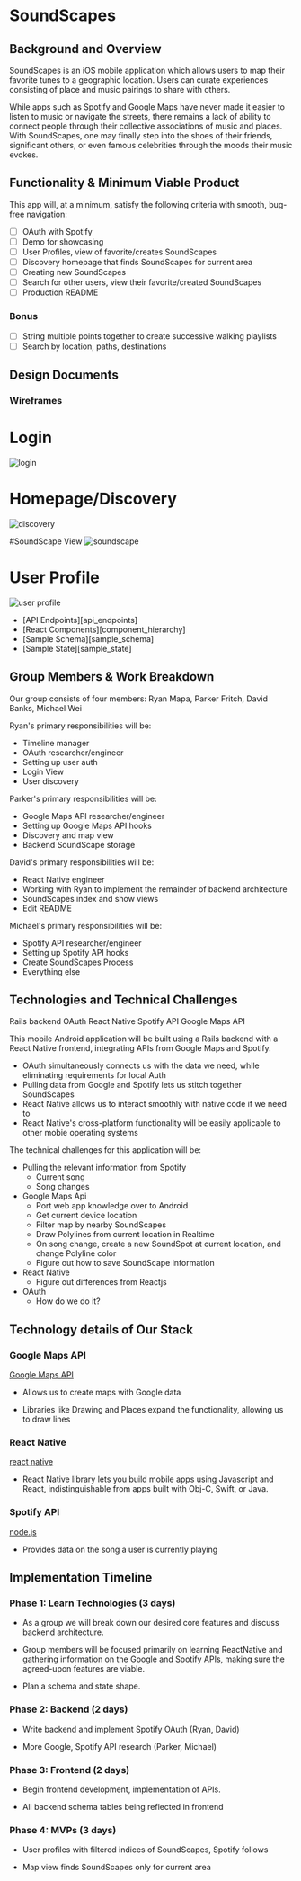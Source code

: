 # SoundScapes

## Background and Overview

SoundScapes is an iOS mobile application which allows users to map their
favorite tunes to a geographic location. Users can curate experiences
consisting of place and music pairings to share with others.

While apps such as Spotify and Google Maps have never made it easier to
listen to music or navigate the streets, there remains a lack of ability
to connect people through their collective associations of music and
places. With SoundScapes, one may finally step into the shoes of their
friends, significant others, or even famous celebrities through the
moods their music evokes.

## Functionality & Minimum Viable Product

This app will, at a minimum, satisfy the following criteria with smooth, bug-free navigation:

- [ ] OAuth with Spotify
- [ ] Demo for showcasing
- [ ] User Profiles, view of favorite/creates SoundScapes
- [ ] Discovery homepage that finds SoundScapes for current area
- [ ] Creating new SoundScapes
- [ ] Search for other users, view their favorite/created SoundScapes
- [ ] Production README

### Bonus

- [ ] String multiple points together to create successive walking playlists
- [ ] Search by location, paths, destinations

## Design Documents

### Wireframes

# Login
![login](./wireframes/Login.png)

# Homepage/Discovery
![discovery](./wireframes/Discovery.png)

#SoundScape View
![soundscape](./wireframes/SoundscapeView.png)

# User Profile
![user profile](./wireframes/HomepageProfile.png)



* [API Endpoints][api_endpoints]
* [React Components][component_hierarchy]
* [Sample Schema][sample_schema]
* [Sample State][sample_state]


## Group Members & Work Breakdown

Our group consists of four members: Ryan Mapa, Parker Fritch, David Banks, Michael Wei

Ryan's primary responsibilities will be:
* Timeline manager
* OAuth researcher/engineer
* Setting up user auth
* Login View
* User discovery

Parker's primary responsibilities will be:
* Google Maps API researcher/engineer
* Setting up Google Maps API hooks
* Discovery and map view
* Backend SoundScape storage

David's primary responsibilities will be:
* React Native engineer
* Working with Ryan to implement the remainder of backend architecture
* SoundScapes index and show views
* Edit README

Michael's primary responsibilities will be:
* Spotify API researcher/engineer
* Setting up Spotify API hooks
* Create SoundScapes Process
* Everything else

## Technologies and Technical Challenges

Rails backend
OAuth
React Native
Spotify API
Google Maps API

This mobile Android application will be built using a Rails backend with a React Native frontend, integrating APIs from Google Maps and Spotify.
+ OAuth simultaneously connects us with the data we need, while eliminating requirements for local Auth
+ Pulling data from Google and Spotify lets us stitch together SoundScapes
+ React Native allows us to interact smoothly with native code if we need to
+ React Native's cross-platform functionality will be easily applicable to other mobie operating systems

The technical challenges for this application will be:

+ Pulling the relevant information from Spotify
  + Current song
  + Song changes
+ Google Maps Api
  + Port web app knowledge over to Android
  + Get current device location
  + Filter map by nearby SoundScapes
  + Draw Polylines from current location in Realtime
  + On song change, create a new SoundSpot at current location, and change Polyline color
  + Figure out how to save SoundScape information
+ React Native
  + Figure out differences from Reactjs
+ OAuth
  + How do we do it?


## Technology details of Our Stack


### Google Maps API
[Google Maps API](https://developers.google.com/maps/documentation/android-api/start)

+ Allows us to create maps with Google data

+ Libraries like Drawing and Places expand the functionality, allowing us to draw lines

### React Native
[react native](https://github.com/facebook/react-native)
+ React Native library lets you build mobile apps using Javascript and React, indistinguishable from apps built with Obj-C, Swift, or Java.

### Spotify API

[node.js](https://github.com/nodejs/node)
+ Provides data on the song a user is currently playing



## Implementation Timeline

### Phase 1: Learn Technologies (3 days)

+ As a group we will break down our desired core features and discuss
backend architecture.

+ Group members will be focused primarily on learning ReactNative and
gathering information on the Google and Spotify APIs, making sure the
agreed-upon features are viable.

+ Plan a schema and state shape.

### Phase 2: Backend (2 days)

+ Write backend and implement Spotify OAuth (Ryan, David)

+ More Google, Spotify API research (Parker, Michael)

### Phase 3: Frontend (2 days)

+ Begin frontend development, implementation of APIs.

+ All backend schema tables being reflected in frontend

### Phase 4: MVPs (3 days)

+ User profiles with filtered indices of SoundScapes, Spotify follows

+ Map view finds SoundScapes only for current area
